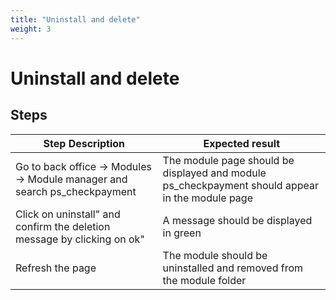 ```yaml
---
title: "Uninstall and delete"
weight: 3
---
```


# Uninstall and delete
## Steps
| Step Description | Expected result |
| ----- | ----- |
| Go to back office -> Modules -> Module manager and search ps_checkpayment | The module page should be displayed and module ps_checkpayment should appear in the module page |
| Click on uninstall" and confirm the deletion message by clicking on ok" | A message should be displayed in green |
| Refresh the page | The module should be uninstalled and removed from the module folder |
